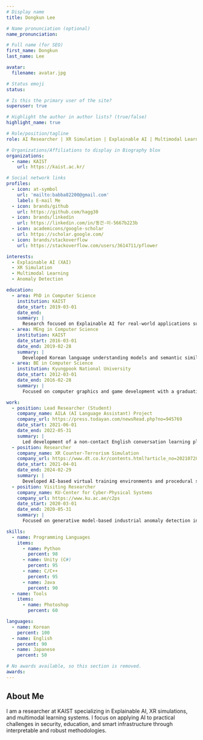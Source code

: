 ```yaml
---
# Display name
title: Dongkun Lee

# Name pronunciation (optional)
name_pronunciation: 

# Full name (for SEO)
first_name: Dongkun
last_name: Lee

avatar:
  filename: avatar.jpg

# Status emoji
status:

# Is this the primary user of the site?
superuser: true

# Highlight the author in author lists? (true/false)
highlight_name: true

# Role/position/tagline
role: AI Researcher | XR Simulation | Explainable AI | Multimodal Learning

# Organizations/Affiliations to display in Biography blox
organizations:
  - name: KAIST
    url: https://kaist.ac.kr/

# Social network links
profiles:
  - icon: at-symbol
    url: 'mailto:babba82200@gmail.com'
    label: E-mail Me
  - icon: brands/github
    url: https://github.com/hagg30
  - icon: brands/linkedin
    url: https://linkedin.com/in/동건-이-5667b223b
  - icon: academicons/google-scholar
    url: https://scholar.google.com/
  - icon: brands/stackoverflow
    url: https://stackoverflow.com/users/3614711/pflower

interests:
  - Explainable AI (XAI)
  - XR Simulation
  - Multimodal Learning
  - Anomaly Detection

education:
  - area: PhD in Computer Science
    institution: KAIST
    date_start: 2019-03-01
    date_end: 
    summary: |
      Research focused on Explainable AI for real-world applications such as smart energy systems, education, and safety. Worked on anomaly detection, risk assessment, and XR simulation projects.
  - area: MEng in Computer Science
    institution: KAIST
    date_start: 2016-03-01
    date_end: 2019-02-28
    summary: |
      Developed Korean language understanding models and semantic similarity techniques through deep learning.
  - area: BE in Computer Science
    institution: Kyungpook National University
    date_start: 2012-03-01
    date_end: 2016-02-28
    summary: |
      Focused on computer graphics and game development with a graduation project involving interactive game design and optimization.

work:
  - position: Lead Researcher (Student)
    company_name: AILA (AI Language Assistant) Project
    company_url: https://press.todayan.com/newsRead.php?no=945769
    date_start: 2021-06-01
    date_end: 2022-05-31
    summary: |
      Led development of a non-contact English conversation learning platform with 3D avatars, integrating Unity and chatbot systems.
  - position: Researcher
    company_name: XR Counter-Terrorism Simulation
    company_url: https://www.dt.co.kr/contents.html?article_no=2021072802109923645006
    date_start: 2021-04-01
    date_end: 2024-02-29
    summary: |
      Developed AI-based virtual training environments and procedural scenario generation for police counter-terrorism exercises.
  - position: Visiting Researcher
    company_name: KU-Center for Cyber-Physical Systems
    company_url: https://www.ku.ac.ae/c2ps
    date_start: 2020-03-01
    date_end: 2020-05-31
    summary: |
      Focused on generative model-based industrial anomaly detection in safety-critical infrastructures.

skills:
  - name: Programming Languages
    items:
      - name: Python
        percent: 98
      - name: Unity (C#)
        percent: 95
      - name: C/C++
        percent: 95
      - name: Java
        percent: 90
  - name: Tools
    items:
      - name: Photoshop
        percent: 60

languages:
  - name: Korean
    percent: 100
  - name: English
    percent: 90
  - name: Japanese
    percent: 50

# No awards available, so this section is removed.
awards: 
---
```


## About Me

I am a researcher at KAIST specializing in Explainable AI, XR simulations, and multimodal learning systems. I focus on applying AI to practical challenges in security, education, and smart infrastructure through interpretable and robust methodologies.
